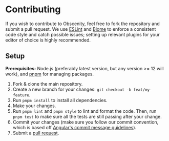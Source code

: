 # Contributing

If you wish to contribute to Obscenity, feel free to fork the repository and submit a pull request. We use [ESLint](https://eslint.org/) and [Biome](https://biomejs.dev/) to enforce a consistent code style and catch possible issues; setting up relevant plugins for your editor of choice is highly recommended.

## Setup

**Prerequisites:** Node.js (preferably latest version, but any version >= 12 will work), and [pnpm](https://pnpm.io/) for managing packages.

1. Fork & clone the main repository.
2. Create a new branch for your changes: `git checkout -b feat/my-feature`.
3. Run `pnpm install` to install all dependencies.
4. Make your changes.
5. Run `pnpm lint` and `pnpm style` to lint and format the code. Then, run `pnpm test` to make sure all the tests are still passing after your change.
6. Commit your changes (make sure you follow our commit convention, which is based off [Angular's commit message guidelines](https://github.com/conventional-changelog/conventional-changelog/tree/master/packages/conventional-changelog-angular)).
7. Submit a [pull request](https://github.com/jo3-l/obscenity/pulls).
